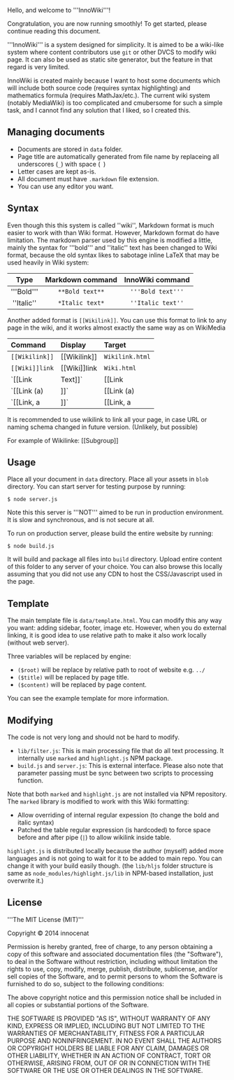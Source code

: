 Hello, and welcome to '''InnoWiki'''!

Congratulation, you are now running smoothly! To get started, please continue
reading this document.

'''InnoWiki''' is a system designed for simplicity. It is aimed to be a
wiki-like system where content contributors use `git` or other DVCS to modify
wiki page. It can also be used as static site generator, but the feature in
that regard is very limited.

InnoWiki is created mainly because I want to host some documents which will
include both source code (requires syntax highlighting) and mathematics formula
(requires MathJax/etc.). The current wiki system (notably MediaWiki) is too
complicated and cmubersome for such a simple task, and I cannot find any
solution that I liked, so I created this.

Managing documents
-------------------------------------------------------------------------------

 - Documents are stored in `data` folder.
 - Page title are automatically generated from file name by replaceing all
   underscores (`_`) with space (` `)
 - Letter cases are kept as-is.
 - All document must have `.markdown` file extension.
 - You can use any editor you want.

Syntax
-------------------------------------------------------------------------------

Even though this this system is called ''wiki'', Markdown format is much easier
to work with than Wiki format. However, Markdown format do have limitation. The
markdown parser used by this engine is modified a little, mainly the syntax for
'''bold''' and ''italic'' text has been changed to Wiki format, because the
old syntax likes to sabotage inline LaTeX that may be used heavily in Wiki
system:

Type       | Markdown command | InnoWiki command
:---------:|:----------------:|:-----------------:
'''Bold''' | `**Bold text**`  | `'''Bold text'''`
''Italic'' | `*Italic text*`  | `''Italic text''`

Another added format is ``[[Wikilink]]``. You can use this format to link to
any page in the wiki, and it works almost exactly the same way as on WikiMedia

Command         | Display       | Target
:---------------|:--------------|:----------------
`[[Wikilink]]`  | [[Wikilink]]  | `Wikilink.html`
`[[Wiki]]link`  | [[Wiki]]link  | `Wiki.html`
`[[Link|Text]]` | [[Link|Text]] | `Link.html`
`[[Link (a)|]]` | [[Link (a)|]] | `Link_(a).html`
`[[Link, a|]]`  | [[Link, a|]]  | `Link,_a.html`

It is recommended to use wikilink to link all your page, in case URL or
naming schema changed in future version. (Unlikely, but possible)

For example of Wikilinke: [[Subgroup]]

Usage
-------------------------------------------------------------------------------

Place all your document in `data` directory. Place all your assets in `blob`
directory. You can start server for testing purpose by running:

	$ node server.js

Note this this server is '''NOT''' aimed to be run in production environment.
It is slow and synchronous, and is not secure at all.

To run on production server, please build the entire website by running:

	$ node build.js

It will build and package all files into `build` directory. Upload entire
content of this folder to any server of your choice. You can also browse this
locally assuming that you did not use any CDN to host the CSS/Javascript used
in the page.

Template
-------------------------------------------------------------------------------

The main template file is `data/template.html`. You can modify this any way you
want: adding sidebar, footer, image etc. However, when you do external linking,
it is good idea to use relative path to make it also work locally (without
web server).

Three variables will be replaced by engine:

 - `($root)` will be replace by relative path to root of website e.g. `../`
 - `($title)` will be replaced by page title.
 - `($content)` will be replaced by page content.

You can see the example template for more information.

Modifying
-------------------------------------------------------------------------------

The code is not very long and should not be hard to modify.

 - `lib/filter.js`: This is main processing file that do all text processing.
   It internally use `marked` and `highlight.js` NPM package.
 - `build.js` and `server.js`: This is external interface. Please also note that
    parameter passing must be sync between two scripts to processing function.

Note that both `marked` and `highlight.js` are not installed via NPM
repository. The `marked` library is modified to work with this Wiki formatting:

 - Allow overriding of internal regular expession (to change the bold and
   italic syntax)
 - Patched the table regular expression (is hardcoded) to force space before
   and after pipe (`|`) to allow wikilink inside table.

`highlight.js` is distributed locally because the author (myself) added more
languages and is not going to wait for it to be added to main repo. You can
change it with your build easily though. (the `lib/hljs` folder structure is
same as `node_modules/highlight.js/lib` in NPM-based installation, just
overwrite it.)

License
-------------------------------------------------------------------------------

'''The MIT License (MIT)'''

Copyright &copy; 2014 innocenat

Permission is hereby granted, free of charge, to any person obtaining a copy
of this software and associated documentation files (the "Software"), to deal
in the Software without restriction, including without limitation the rights
to use, copy, modify, merge, publish, distribute, sublicense, and/or sell
copies of the Software, and to permit persons to whom the Software is
furnished to do so, subject to the following conditions:

The above copyright notice and this permission notice shall be included in
all copies or substantial portions of the Software.

THE SOFTWARE IS PROVIDED "AS IS", WITHOUT WARRANTY OF ANY KIND, EXPRESS OR
IMPLIED, INCLUDING BUT NOT LIMITED TO THE WARRANTIES OF MERCHANTABILITY,
FITNESS FOR A PARTICULAR PURPOSE AND NONINFRINGEMENT. IN NO EVENT SHALL THE
AUTHORS OR COPYRIGHT HOLDERS BE LIABLE FOR ANY CLAIM, DAMAGES OR OTHER
LIABILITY, WHETHER IN AN ACTION OF CONTRACT, TORT OR OTHERWISE, ARISING FROM,
OUT OF OR IN CONNECTION WITH THE SOFTWARE OR THE USE OR OTHER DEALINGS IN
THE SOFTWARE.
